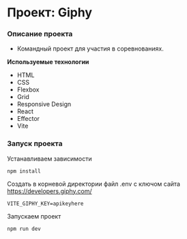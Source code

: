 # Проект: Giphy

### Описание проекта

- Командный проект для участия в соревнованиях.

**Используемые технологии**

- HTML
- CSS
- Flexbox
- Grid
- Responsive Design
- React
- Effector
- Vite

### Запуск проекта

Устанавливаем зависимости

```
npm install
```

Создать в корневой директории файл .env с ключом сайта https://developers.giphy.com/

```
VITE_GIPHY_KEY=apikeyhere
```

Запускаем проект

```
npm run dev
```
